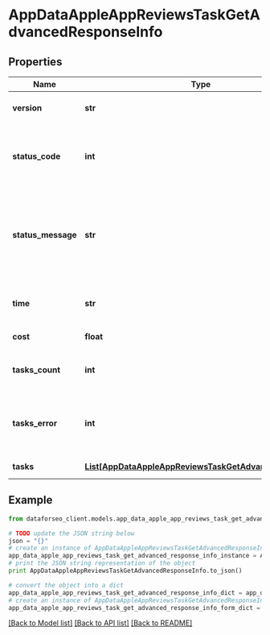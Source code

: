 # AppDataAppleAppReviewsTaskGetAdvancedResponseInfo


## Properties

Name | Type | Description | Notes
------------ | ------------- | ------------- | -------------
**version** | **str** | the current version of the API | [optional] 
**status_code** | **int** | general status code you can find the full list of the response codes here | [optional] 
**status_message** | **str** | general informational message you can find the full list of general informational messages here | [optional] 
**time** | **str** | total execution time, seconds | [optional] 
**cost** | **float** | total tasks cost, USD | [optional] 
**tasks_count** | **int** | the number of tasks in the tasks array | [optional] 
**tasks_error** | **int** | the number of tasks in the tasks array returned with an error | [optional] 
**tasks** | [**List[AppDataAppleAppReviewsTaskGetAdvancedTaskInfo]**](AppDataAppleAppReviewsTaskGetAdvancedTaskInfo.md) | array of tasks | [optional] 

## Example

```python
from dataforseo_client.models.app_data_apple_app_reviews_task_get_advanced_response_info import AppDataAppleAppReviewsTaskGetAdvancedResponseInfo

# TODO update the JSON string below
json = "{}"
# create an instance of AppDataAppleAppReviewsTaskGetAdvancedResponseInfo from a JSON string
app_data_apple_app_reviews_task_get_advanced_response_info_instance = AppDataAppleAppReviewsTaskGetAdvancedResponseInfo.from_json(json)
# print the JSON string representation of the object
print AppDataAppleAppReviewsTaskGetAdvancedResponseInfo.to_json()

# convert the object into a dict
app_data_apple_app_reviews_task_get_advanced_response_info_dict = app_data_apple_app_reviews_task_get_advanced_response_info_instance.to_dict()
# create an instance of AppDataAppleAppReviewsTaskGetAdvancedResponseInfo from a dict
app_data_apple_app_reviews_task_get_advanced_response_info_form_dict = app_data_apple_app_reviews_task_get_advanced_response_info.from_dict(app_data_apple_app_reviews_task_get_advanced_response_info_dict)
```
[[Back to Model list]](../README.md#documentation-for-models) [[Back to API list]](../README.md#documentation-for-api-endpoints) [[Back to README]](../README.md)


